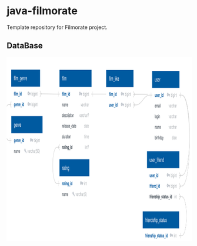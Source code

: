 # java-filmorate
Template repository for Filmorate project.

## DataBase

<picture>
  <img src="dataBaseDiagram.svg" width="900" height="500">
</picture>